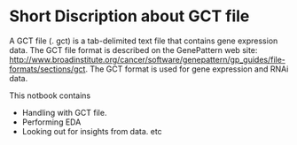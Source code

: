 # Short Discription about GCT file

A GCT file (. gct) is a tab-delimited text file that contains gene expression data. The GCT file format is described on the GenePattern web site: http://www.broadinstitute.org/cancer/software/genepattern/gp_guides/file-formats/sections/gct. The GCT format is used for gene expression and RNAi data.


This notbook contains 
- Handling with GCT file. 
- Performing EDA
- Looking out for insights from data. etc
